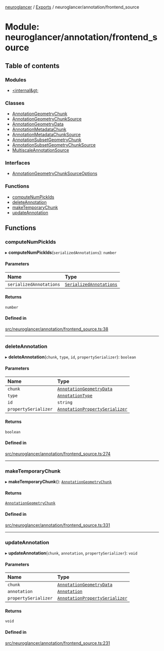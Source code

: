 [neuroglancer](../README.md) / [Exports](../modules.md) / neuroglancer/annotation/frontend\_source

# Module: neuroglancer/annotation/frontend\_source

## Table of contents

### Modules

- [&lt;internal\&gt;](neuroglancer_annotation_frontend_source._internal_.md)

### Classes

- [AnnotationGeometryChunk](../classes/neuroglancer_annotation_frontend_source.AnnotationGeometryChunk.md)
- [AnnotationGeometryChunkSource](../classes/neuroglancer_annotation_frontend_source.AnnotationGeometryChunkSource.md)
- [AnnotationGeometryData](../classes/neuroglancer_annotation_frontend_source.AnnotationGeometryData.md)
- [AnnotationMetadataChunk](../classes/neuroglancer_annotation_frontend_source.AnnotationMetadataChunk.md)
- [AnnotationMetadataChunkSource](../classes/neuroglancer_annotation_frontend_source.AnnotationMetadataChunkSource.md)
- [AnnotationSubsetGeometryChunk](../classes/neuroglancer_annotation_frontend_source.AnnotationSubsetGeometryChunk.md)
- [AnnotationSubsetGeometryChunkSource](../classes/neuroglancer_annotation_frontend_source.AnnotationSubsetGeometryChunkSource.md)
- [MultiscaleAnnotationSource](../classes/neuroglancer_annotation_frontend_source.MultiscaleAnnotationSource.md)

### Interfaces

- [AnnotationGeometryChunkSourceOptions](../interfaces/neuroglancer_annotation_frontend_source.AnnotationGeometryChunkSourceOptions.md)

### Functions

- [computeNumPickIds](neuroglancer_annotation_frontend_source.md#computenumpickids)
- [deleteAnnotation](neuroglancer_annotation_frontend_source.md#deleteannotation)
- [makeTemporaryChunk](neuroglancer_annotation_frontend_source.md#maketemporarychunk)
- [updateAnnotation](neuroglancer_annotation_frontend_source.md#updateannotation)

## Functions

### computeNumPickIds

▸ **computeNumPickIds**(`serializedAnnotations`): `number`

#### Parameters

| Name | Type |
| :------ | :------ |
| `serializedAnnotations` | [`SerializedAnnotations`](../interfaces/neuroglancer_annotation.SerializedAnnotations.md) |

#### Returns

`number`

#### Defined in

[src/neuroglancer/annotation/frontend_source.ts:38](https://github.com/ActiveBrainAtlas2/neuroglancer/blob/91617476/src/neuroglancer/annotation/frontend_source.ts#L38)

___

### deleteAnnotation

▸ **deleteAnnotation**(`chunk`, `type`, `id`, `propertySerializer`): `boolean`

#### Parameters

| Name | Type |
| :------ | :------ |
| `chunk` | [`AnnotationGeometryData`](../classes/neuroglancer_annotation_frontend_source.AnnotationGeometryData.md) |
| `type` | [`AnnotationType`](../enums/neuroglancer_annotation.AnnotationType.md) |
| `id` | `string` |
| `propertySerializer` | [`AnnotationPropertySerializer`](../classes/neuroglancer_annotation.AnnotationPropertySerializer.md) |

#### Returns

`boolean`

#### Defined in

[src/neuroglancer/annotation/frontend_source.ts:274](https://github.com/ActiveBrainAtlas2/neuroglancer/blob/91617476/src/neuroglancer/annotation/frontend_source.ts#L274)

___

### makeTemporaryChunk

▸ **makeTemporaryChunk**(): [`AnnotationGeometryChunk`](../classes/neuroglancer_annotation_frontend_source.AnnotationGeometryChunk.md)

#### Returns

[`AnnotationGeometryChunk`](../classes/neuroglancer_annotation_frontend_source.AnnotationGeometryChunk.md)

#### Defined in

[src/neuroglancer/annotation/frontend_source.ts:331](https://github.com/ActiveBrainAtlas2/neuroglancer/blob/91617476/src/neuroglancer/annotation/frontend_source.ts#L331)

___

### updateAnnotation

▸ **updateAnnotation**(`chunk`, `annotation`, `propertySerializer`): `void`

#### Parameters

| Name | Type |
| :------ | :------ |
| `chunk` | [`AnnotationGeometryData`](../classes/neuroglancer_annotation_frontend_source.AnnotationGeometryData.md) |
| `annotation` | [`Annotation`](neuroglancer_annotation.md#annotation) |
| `propertySerializer` | [`AnnotationPropertySerializer`](../classes/neuroglancer_annotation.AnnotationPropertySerializer.md) |

#### Returns

`void`

#### Defined in

[src/neuroglancer/annotation/frontend_source.ts:231](https://github.com/ActiveBrainAtlas2/neuroglancer/blob/91617476/src/neuroglancer/annotation/frontend_source.ts#L231)
